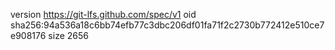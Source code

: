 version https://git-lfs.github.com/spec/v1
oid sha256:94a536a18c6bb74efb77c3dbc206df01fa71f2c2730b772412e510ce7e908176
size 2656
